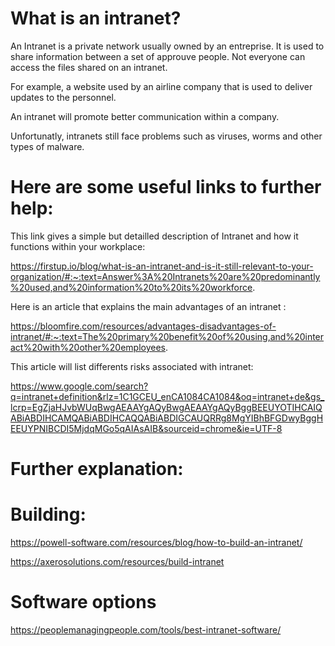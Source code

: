 # What is an intranet?

An Intranet is a private network usually owned by an entreprise.  It is used to share information between a set of approuve people.  Not everyone can access the files shared on an intranet.

For example, a website used by an airline company that is used to deliver updates to the personnel.

An intranet will promote better communication within a company.

Unfortunatly, intranets still face problems such as viruses, worms and other types of malware.



# Here are some useful links to further help:

This link gives a simple but detailled description of Intranet and how it functions within your workplace:

https://firstup.io/blog/what-is-an-intranet-and-is-it-still-relevant-to-your-organization/#:~:text=Answer%3A%20Intranets%20are%20predominantly%20used,and%20information%20to%20its%20workforce.

Here is an article that explains the main advantages of an intranet :

https://bloomfire.com/resources/advantages-disadvantages-of-intranet/#:~:text=The%20primary%20benefit%20of%20using,and%20interact%20with%20other%20employees.

This article will list differents risks associated with intranet:

https://www.google.com/search?q=intranet+definition&rlz=1C1GCEU_enCA1084CA1084&oq=intranet+de&gs_lcrp=EgZjaHJvbWUqBwgAEAAYgAQyBwgAEAAYgAQyBggBEEUYOTIHCAIQABiABDIHCAMQABiABDIHCAQQABiABDIGCAUQRRg8MgYIBhBFGDwyBggHEEUYPNIBCDI5MjdqMGo5qAIAsAIB&sourceid=chrome&ie=UTF-8


# Further explanation:
# Building:
https://powell-software.com/resources/blog/how-to-build-an-intranet/

https://axerosolutions.com/resources/build-intranet

# Software options

https://peoplemanagingpeople.com/tools/best-intranet-software/
